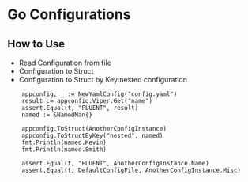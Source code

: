 # Go Configurations

## How to Use

- Read Configuration from file
- Configuration to Struct
- Configuration to Struct by Key:nested configuration

```shell
    appconfig, _ := NewYamlConfig("config.yaml")
	result := appconfig.Viper.Get("name")
	assert.Equal(t, "FLUENT", result)
	named := &NamedMan{}

	appconfig.ToStruct(AnotherConfigInstance)
	appconfig.ToStructByKey("nested", named)
	fmt.Println(named.Kevin)
	fmt.Println(named.Smith)

	assert.Equal(t, "FLUENT", AnotherConfigInstance.Name)
	assert.Equal(t, DefaultConfigFile, AnotherConfigInstance.Misc)
```

